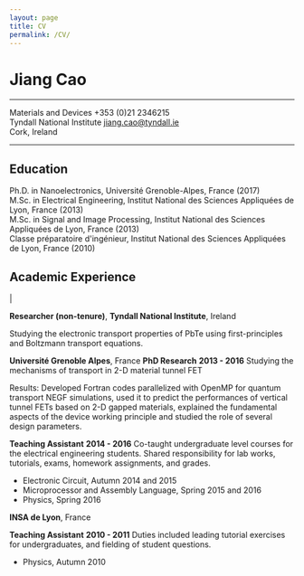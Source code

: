 ```yaml
---
layout: page
title: CV
permalink: /CV/
---
```


Jiang Cao
=========

-------------------------------  --------------------
Materials and Devices             +353 (0)21 2346215                   
Tyndall National Institute        jiang.cao@tyndall.ie                        
Cork, Ireland   
-------------------------------  --------------------

              

## Education

Ph.D. in Nanoelectronics, Université Grenoble-Alpes, France (2017)    
M.Sc. in Electrical Engineering, Institut National des Sciences Appliquées de Lyon, France (2013)   
M.Sc. in Signal and Image Processing, Institut National des Sciences Appliquées de Lyon, France (2013)    
Classe préparatoire d'ingénieur, Institut National des Sciences Appliquées de Lyon, France (2010) 

## Academic Experience 

| 

**Researcher (non-tenure)**, **Tyndall National Institute**, Ireland 
                        
Studying the electronic transport properties of PbTe using first-principles and Boltzmann transport equations.

**Université Grenoble Alpes**, France
**PhD Research**                                   **2013 - 2016**
Studying the mechanisms of transport in 2-D material tunnel FET

Results: Developed Fortran codes parallelized with OpenMP for quantum
transport NEGF simulations, used it to predict the performances of
vertical tunnel FETs based on 2-D gapped materials, explained the
fundamental aspects of the device working principle and studied the role
of several design parameters.

**Teaching Assistant**                              **2014 - 2016**
Co-taught undergraduate level courses for the electrical engineering
students. Shared responsibility for lab works, tutorials, exams,
homework assignments, and grades.

- Electronic Circuit, Autumn 2014 and 2015
- Microprocessor and Assembly Language, Spring 2015 and 2016
- Physics, Spring 2016

**INSA de Lyon**, France

**Teaching Assistant**                               **2010 - 2011**
Duties included leading tutorial exercises for undergraduates, and
fielding of student questions.

- Physics, Autumn 2010

  





